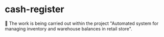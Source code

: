 # cash-register
📠 The work is being carried out within the project "Automated system for managing inventory and warehouse balances in retail store".
